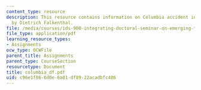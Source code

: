 ```yaml
---
content_type: resource
description: This resource contains information on Columbia accident investigation
  by Dietrich Falkenthal.
file: /media/courses/ids-900-integrating-doctoral-seminar-on-emerging-technologies-fall-2005/c96e1f866d0e6a81df8922acadbfc486_columbia_df.pdf
file_type: application/pdf
learning_resource_types:
- Assignments
ocw_type: OCWFile
parent_title: Assignments
parent_type: CourseSection
resourcetype: Document
title: columbia_df.pdf
uid: c96e1f86-6d0e-6a81-df89-22acadbfc486
---
```

